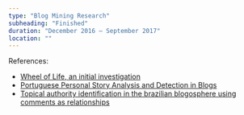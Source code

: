```yaml
---
type: "Blog Mining Research"
subheading: "Finished"
duration: "December 2016 – September 2017"
location: ""
---
```


References:

* <a href="https://github.com/heukirne/wheel-of-life">Wheel of Life, an initial investigation</a>
* <a href="https://github.com/heukirne/brazilian-blog-dataset">Portuguese Personal Story Analysis and Detection in Blogs</a>
* <a href="http://www.lume.ufrgs.br/handle/10183/66194">Topical authority identification in the brazilian blogosphere using comments as relationships</a>
